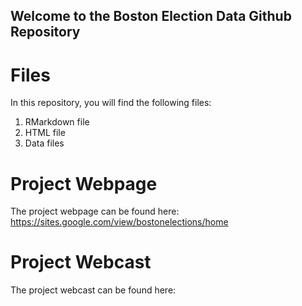 ## Welcome to the Boston Election Data Github Repository

# Files
In this repository, you will find the following files:
1. RMarkdown file 
2. HTML file
3. Data files 

# Project Webpage
The project webpage can be found here: https://sites.google.com/view/bostonelections/home

# Project Webcast
The project webcast can be found here: 

